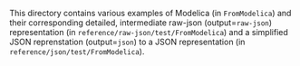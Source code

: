 This directory contains various examples of Modelica (in `FromModelica`) and 
their corresponding detailed, intermediate raw-json (output=`raw-json`)
representation (in `reference/raw-json/test/FromModelica`) and a simplified 
JSON reprenstation (output=`json`) to a JSON representation 
(in `reference/json/test/FromModelica`).
